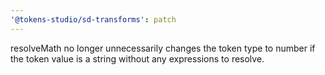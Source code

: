 ```yaml
---
'@tokens-studio/sd-transforms': patch
---
```


resolveMath no longer unnecessarily changes the token type to number if the token value is a string without any expressions to resolve.
